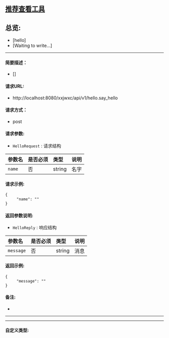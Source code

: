 

## [推荐查看工具](https://www.iminho.me/)

## 总览:
- [hello]
- [Waiting to write...]

--------------------

#### 简要描述：

- []

#### 请求URL:

- http://localhost:8080/xxjwxc/api/v1/hello.say_hello

#### 请求方式：

- post

#### 请求参数:

- ` HelloRequest ` : 请求结构

|参数名|是否必须|类型|说明|
|:----    |:---|:----- |-----   |
|`name` | 否|string|名字   |


#### 请求示例:
```
{
     "name": ""
}
```

#### 返回参数说明:

- ` HelloReply ` : 响应结构

|参数名|是否必须|类型|说明|
|:----    |:---|:----- |-----   |
|`message` | 否|string|消息   |


#### 返回示例:
	
```
{
     "message": ""
}
```

#### 备注:

- 
	

--------------------
--------------------

#### 自定义类型:


